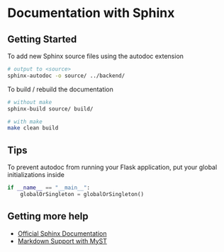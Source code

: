 # Documentation with Sphinx

## Getting Started
To add new Sphinx source files using the autodoc extension
```bash
# output to <source>
sphinx-autodoc -o source/ ../backend/
```

To build / rebuild the documentation
```bash
# without make
sphinx-build source/ build/

# with make
make clean build
```

## Tips
To prevent autodoc from running your Flask application, put
your global initializations inside
```python
if __name__ == "__main__":
    globalOrSingleton = globalOrSingleton()
```

## Getting more help
- [Official Sphinx Documentation](https://www.sphinx-doc.org/en/master/contents.html)
- [Markdown Support with MyST](https://myst-parser.readthedocs.io/en/latest/sphinx/intro.html#)
